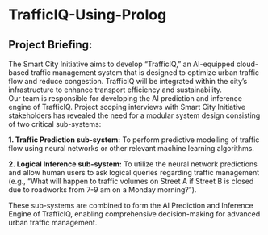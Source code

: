 # TrafficIQ-Using-Prolog

## Project Briefing:  

The Smart City Initiative aims to develop “TrafficIQ,” an AI-equipped cloud-based traffic management system that is designed to optimize urban traffic flow and reduce congestion. TrafficIQ will be integrated within the city’s infrastructure to enhance transport efficiency and sustainability.  
Our team is responsible for developing the AI prediction and inference engine of TrafficIQ. Project scoping interviews with Smart City Initiative stakeholders has revealed the need for a modular system design consisting of two critical sub-systems: 

**1. Traffic Prediction sub-system:** To perform predictive modelling of traffic flow using neural networks or other relevant machine learning algorithms. 

**2. Logical Inference sub-system:** To utilize the neural network predictions and allow human users to ask logical queries regarding traffic management (e.g., “What will happen to traffic volumes on Street A if Street B is closed due to roadworks from 7-9 am on a Monday morning?”). 

These sub-systems are combined to form the AI Prediction and Inference Engine of TrafficIQ, enabling comprehensive decision-making for advanced urban traffic management. 
